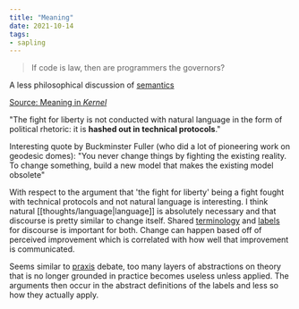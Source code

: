 ```yaml
---
title: "Meaning"
date: 2021-10-14
tags:
- sapling
---
```


> If code is law, then are programmers the governors?

A less philosophical discussion of [semantics](thoughts/semantics.md)

[Source: Meaning in *Kernel*](https://kernel.community/en/learn/module-1/meaning)

"The fight for liberty is not conducted with natural language in the form of political rhetoric: it is **hashed out in technical protocols**."

Interesting quote by Buckminster Fuller (who did a lot of pioneering work on geodesic domes): "You never change things by fighting the existing reality. To change something, build a new model that makes the existing model obsolete"

With respect to the argument that 'the fight for liberty' being a fight fought with technical protocols and not natural language is interesting. I think natural [[thoughts/language|language]] is absolutely necessary and that discourse is pretty similar to change itself. Shared [terminology](thoughts/terminology.md) and [labels](thoughts/quantization.md) for discourse is important for both. Change can happen based off of perceived improvement which is correlated with how well that improvement is communicated.

Seems similar to [praxis](thoughts/praxis.md) debate, too many layers of abstractions on theory that is no longer grounded in practice becomes useless unless applied. The arguments then occur in the abstract definitions of the labels and less so how they actually apply. 